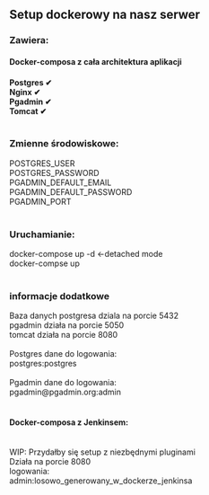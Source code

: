 <h2>Setup dockerowy na nasz serwer</h2>
<h3>Zawiera:</h3>
<h4>Docker-composa z cała architektura aplikacji<h4>
Postgres ✔
<br />Nginx ✔
<br />Pgadmin ✔
<br />Tomcat ✔
<br /><br />
<h3>Zmienne środowiskowe:</h3>
POSTGRES_USER
<br />POSTGRES_PASSWORD
<br />PGADMIN_DEFAULT_EMAIL
<br />PGADMIN_DEFAULT_PASSWORD
<br />PGADMIN_PORT
<br /><br />
<h3>Uruchamianie:</h3>
docker-compose up -d <-detached mode
<br />docker-compse up
<br /><br />
<h3>informacje dodatkowe</h3>
Baza danych postgresa dziala na porcie 5432
<br />pgadmin działa na porcie 5050
<br />tomcat działa na porcie 8080
<br />
<br />Postgres dane do logowania:
<br />postgres:postgres
<br />
<br />Pgadmin dane do logowania:
<br />pgadmin@pgadmin.org:admin
<br />
<br />
<h4>Docker-composa z Jenkinsem:</h4>
<br />WIP: Przydałby się setup z niezbędnymi pluginami
<br />Działa na porcie 8080
<br />logowania:
<br />admin:losowo_generowany_w_dockerze_jenkinsa
